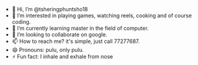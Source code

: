 - 👋 Hi, I’m @tsheringphuntsho18
- 👀 I’m interested in playing games, watching reels, cooking and of course coding. 
- 🌱 I’m currently learning master in the field of computer.
- 💞️ I’m looking to collaborate on google.
- 📫 How to reach me? it's simple, just call 77277687.
- 😄 Pronouns: pulu, only pulu.
- ⚡ Fun fact: I inhale and exhale from nose

<!---
tsheringphuntsho18/tsheringphuntsho18 is a ✨ special ✨ repository because its `README.md` (this file) appears on your GitHub profile.
You can click the Preview link to take a look at your changes.
--->

